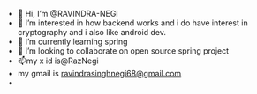 - 👋 Hi, I’m @RAVINDRA-NEGI
- 👀 I’m interested in how backend works and i do have interest in cryptography and i also like android dev.
- 🌱 I’m currently learning spring
- 💞️ I’m looking to collaborate on  open source spring project
- 📫my x id is@RazNegi
- my gmail is ravindrasinghnegi68@gmail.com
- 

<!---
RAVINDRA-NEGI/RAVINDRA-NEGI is a ✨ special ✨ repository because its `README.md` (this file) appears on your GitHub profile.
You can click the Preview link to take a look at your changes.
--->
